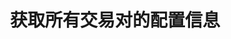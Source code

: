 ---
title: 获取所有交易对的配置信息
position_number: 3
type: get
description: /future/market/v1/public/symbol/list
parameters:
content_markdown: 注：**此方法不需要签名**
left_code_blocks:
    -
        code_block: "public void getKLine() {\r\n\tString text = HttpUtil.get(URL + \"/data/api/future/market/v1/getKLine?market=btc_usdt&type=1min&since=0\");\r\n\tSystem.out.println(text);\r\n}"
        title: Java
        language: java
right_code_blocks:
    - code_block: |-
        {
          "error": {
            "code": "",
            "msg": ""
          },
          "msgInfo": "",
          "result": [
            {
              "baseCoin": "", //Target Assets
              "baseCoinDisplayPrecision": 0, //Displayed target currency precision
              "baseCoinPrecision": 0, //Target currency precision
              "contractSize": 0, //Contract multiplier(face value)
              "contractType": "", //Contract type, perpetual, delivery
              "depthPrecisionMerge": 0, //Handicap Precision Consolidation
              "initLeverage": 0, //Initial leverage
              "labels": [], //Label
              "liquidationFee": 0, //Forced liquidation fee
              "makerFee": 0, //Maker fee
              "maxEntrusts": 0, //Maximum active orders
              "maxOpenOrders": 0, //Maximum open orders
              "minNotional": 0, //Minimum notional value
              "minPrice": 0, //Minimum price
              "minQty": 0, //Minimum quantity
              "multiplierDown": 0, //Floor percentage of sell limit order
              "multiplierUp": 0, //Cap percentage of buy limit order
              "onboardDate": 0, //List time
              "pricePrecision": 0, //Price precision
              "quantityPrecision": 0, //Quantity precision
              "quoteCoin": "", //Quote currency
              "quoteCoinDisplayPrecision": 0, //Displayed quote currency precision
              "quoteCoinPrecision": 0, //Quote currency precision
              "state": 0, //Status
              "supportEntrustType": "", //Trigger order type supported
              "supportOrderType": "", //Order type supported
              "supportTimeInForce": "", //Valid ways supported
              "symbol": "", //Trading pair
              "takerFee": 0, //Taker fee
              "tradeSwitch": false, //Trading pair switch
              "underlyingType": "" //Target type, Coin-M,USDT-M
            }
          ],
          "returnCode": 0
        }
      title: Response
      language: json
---